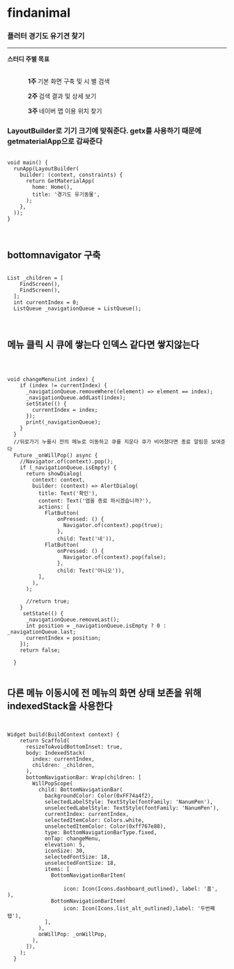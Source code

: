 # findanimal

<h3> 플러터 경기도 유기견 찾기 </h3>
<hr>
<strong>스터디 주별 목표 </strong>
<br><br>
<ul style="list-style:none;">
  <ol><strong>1주 </strong>기본 화면 구축 및 시 별 검색</ol>
  <ol><strong>2주 </strong>검색 결과 및 상세 보기</ol>
  <ol><strong>3주 </strong>네이버 맵 이용 위치 찾기</ol>
</ul>


### LayoutBuilder로 기기 크기에 맞춰준다. getx를 사용하기 때문에 getmaterialApp으로 감싸준다
  
<pre>
<code>
void main() {
  runApp(LayoutBuilder(
    builder: (context, constraints) {
      return GetMaterialApp(
        home: Home(),
        title: '경기도 유기동물',
      );
    },
  ));
}

</code>
</pre>
  
 ## bottomnavigator 구축
<pre>
<code>
List<Widget> _children = [
    FindScreen(),
    FindScreen(),
  ];
  int currentIndex = 0;
  ListQueue<int> _navigationQueue = ListQueue();

</code>
</pre>


## 메뉴 클릭 시 큐에 쌓는다 인덱스 같다면 쌓지않는다
<pre>
<code>


void changeMenu(int index) {
    if (index != currentIndex) {
      _navigationQueue.removeWhere((element) => element == index);
      _navigationQueue.addLast(index);
      setState(() {
        currentIndex = index;
      });
      print(_navigationQueue);
    }
  }
  //뒤로가기 누를시 전의 메뉴로 이동하고 큐를 지운다 큐가 비어졌다면 종료 알림응 보여준다
  Future<bool> _onWillPop() async {
    //Navigator.of(context).pop();
    if (_navigationQueue.isEmpty) {
      return showDialog(
        context: context,
        builder: (context) => AlertDialog(
          title: Text('확인'),
          content: Text('앱을 종료 하시겠습니까?'),
          actions: [
            FlatButton(
                onPressed: () {
                  Navigator.of(context).pop(true);
                },
                child: Text('네')),
            FlatButton(
                onPressed: () {
                  Navigator.of(context).pop(false);
                },
                child: Text('아니오')),
          ],
        ),
      );

      //return true;
    }
     setState(() {
      _navigationQueue.removeLast();
      int position = _navigationQueue.isEmpty ? 0 : _navigationQueue.last;
      currentIndex = position;
    });
    return false;

  }
</code>
</pre>


## 다른 메뉴 이동시에 전 메뉴의 화면 상태 보존을 위해 indexedStack을 사용한다 

<pre>
<code>

Widget build(BuildContext context) {
    return Scaffold(
      resizeToAvoidBottomInset: true,
      body: IndexedStack(
        index: currentIndex,
        children: _children,
      ),
      bottomNavigationBar: Wrap(children: [
        WillPopScope(
          child: BottomNavigationBar(
            backgroundColor: Color(0xFF74a4f2),
            selectedLabelStyle: TextStyle(fontFamily: 'NanumPen'),
            unselectedLabelStyle: TextStyle(fontFamily: 'NanumPen'),
            currentIndex: currentIndex,
            selectedItemColor: Colors.white,
            unselectedItemColor: Color(0xff767e88),
            type: BottomNavigationBarType.fixed,
            onTap: changeMenu,
            elevation: 5,
            iconSize: 30,
            selectedFontSize: 18,
            unselectedFontSize: 18,
            items: [
              BottomNavigationBarItem(

                  icon: Icon(Icons.dashboard_outlined), label: '홈', ),
              BottomNavigationBarItem(
                  icon: Icon(Icons.list_alt_outlined),label: '두번째 탭'),
            ],
          ),
          onWillPop: _onWillPop,
        ),
      ]),
    );
  }
</code>
</pre>

